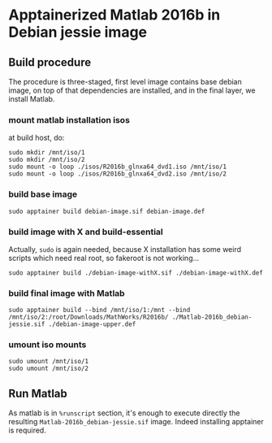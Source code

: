 # Apptainerized Matlab 2016b in Debian jessie image

## Build procedure

The procedure is three-staged, first level image contains base debian image, on top of that dependencies are installed, and in the final layer, we install Matlab.

### mount matlab installation isos

at build host, do:

```
sudo mkdir /mnt/iso/1
sudo mkdir /mnt/iso/2
sudo mount -o loop ./isos/R2016b_glnxa64_dvd1.iso /mnt/iso/1
sudo mount -o loop ./isos/R2016b_glnxa64_dvd2.iso /mnt/iso/2
```

### build base image

```
sudo apptainer build debian-image.sif debian-image.def
```

### build image with X and build-essential

Actually, `sudo` is again needed, because X installation has some weird scripts which need real root, so fakeroot is not working...

```
sudo apptainer build ./debian-image-withX.sif ./debian-image-withX.def
```

### build final image with Matlab

```
sudo apptainer build --bind /mnt/iso/1:/mnt --bind /mnt/iso/2:/root/Downloads/MathWorks/R2016b/ ./Matlab-2016b_debian-jessie.sif ./debian-image-upper.def
```

### umount iso mounts

```
sudo umount /mnt/iso/1
sudo umount /mnt/iso/2
```

## Run Matlab

As matlab is in `%runscript` section, it's enough to execute directly the resulting `Matlab-2016b_debian-jessie.sif` image.
Indeed installing apptainer is required.
